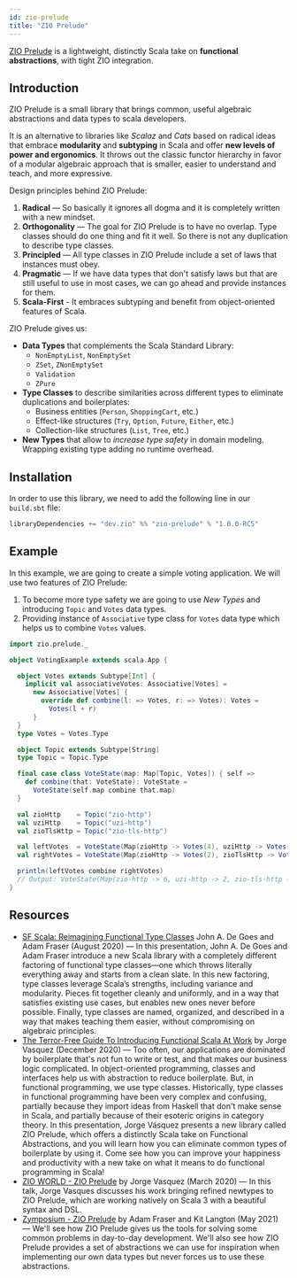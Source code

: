 ```yaml
---
id: zio-prelude
title: "ZIO Prelude"
---
```


[ZIO Prelude](https://github.com/zio/zio-prelude) is a lightweight, distinctly Scala take on **functional abstractions**, with tight ZIO integration.

## Introduction

ZIO Prelude is a small library that brings common, useful algebraic abstractions and data types to scala developers.

It is an alternative to libraries like _Scalaz_ and _Cats_ based on radical ideas that embrace **modularity** and **subtyping** in Scala and offer **new levels of power and ergonomics**. It throws out the classic functor hierarchy in favor of a modular algebraic approach that is smaller, easier to understand and teach, and more expressive.

Design principles behind ZIO Prelude:

1. **Radical** — So basically it ignores all dogma and it is completely written with a new mindset.
2. **Orthogonality** — The goal for ZIO Prelude is to have no overlap. Type classes should do one thing and fit it well. So there is not any duplication to describe type classes.
3. **Principled** — All type classes in ZIO Prelude include a set of laws that instances must obey.
4. **Pragmatic** — If we have data types that don't satisfy laws but that are still useful to use in most cases, we can go ahead and provide instances for them.
5. **Scala-First** - It embraces subtyping and benefit from object-oriented features of Scala.

ZIO Prelude gives us:
- **Data Types** that complements the Scala Standard Library:
    - `NonEmptyList`, `NonEmptySet`
    - `ZSet`, `ZNonEmptySet`
    - `Validation`
    - `ZPure`
- **Type Classes** to describe similarities across different types to eliminate duplications and boilerplates:
    - Business entities (`Person`, `ShoppingCart`, etc.)
    - Effect-like structures (`Try`, `Option`, `Future`, `Either`, etc.)
    - Collection-like structures (`List`, `Tree`, etc.)
- **New Types** that allow to _increase type safety_ in domain modeling. Wrapping existing type adding no runtime overhead.

## Installation

In order to use this library, we need to add the following line in our `build.sbt` file:

```scala
libraryDependencies += "dev.zio" %% "zio-prelude" % "1.0.0-RC5"
```

## Example

In this example, we are going to create a simple voting application. We will use two features of ZIO Prelude:
1. To become more type safety we are going to use _New Types_ and introducing `Topic` and `Votes` data types.
2. Providing instance of `Associative` type class for `Votes` data type which helps us to combine `Votes` values.

```scala
import zio.prelude._

object VotingExample extends scala.App {

  object Votes extends Subtype[Int] {
    implicit val associativeVotes: Associative[Votes] =
      new Associative[Votes] {
        override def combine(l: => Votes, r: => Votes): Votes =
          Votes(l + r)
      }
  }
  type Votes = Votes.Type

  object Topic extends Subtype[String]
  type Topic = Topic.Type

  final case class VoteState(map: Map[Topic, Votes]) { self =>
    def combine(that: VoteState): VoteState =
      VoteState(self.map combine that.map)
  }

  val zioHttp    = Topic("zio-http")
  val uziHttp    = Topic("uzi-http")
  val zioTlsHttp = Topic("zio-tls-http")

  val leftVotes  = VoteState(Map(zioHttp -> Votes(4), uziHttp -> Votes(2)))
  val rightVotes = VoteState(Map(zioHttp -> Votes(2), zioTlsHttp -> Votes(2)))

  println(leftVotes combine rightVotes)
  // Output: VoteState(Map(zio-http -> 6, uzi-http -> 2, zio-tls-http -> 2))
}
```

## Resources

- [SF Scala: Reimagining Functional Type Classes](https://www.youtube.com/watch?v=OwmHgL9F_9Q) John A. De Goes and Adam Fraser (August 2020) — In this presentation, John A. De Goes and Adam Fraser introduce a new Scala library with a completely different factoring of functional type classes—one which throws literally everything away and starts from a clean slate. In this new factoring, type classes leverage Scala’s strengths, including variance and modularity. Pieces fit together cleanly and uniformly, and in a way that satisfies existing use cases, but enables new ones never before possible. Finally, type classes are named, organized, and described in a way that makes teaching them easier, without compromising on algebraic principles.
- [The Terror-Free Guide To Introducing Functional Scala At Work](https://www.youtube.com/watch?v=Sinde_P7nmY) by Jorge Vasquez (December 2020) — Too often, our applications are dominated by boilerplate that's not fun to write or test, and that makes our business logic complicated. In object-oriented programming, classes and interfaces help us with abstraction to reduce boilerplate. But, in functional programming, we use type classes. Historically, type classes in functional programming have been very complex and confusing, partially because they import ideas from Haskell that don't make sense in Scala, and partially because of their esoteric origins in category theory. In this presentation, Jorge Vásquez presents a new library called ZIO Prelude, which offers a distinctly Scala take on Functional Abstractions, and you will learn how you can eliminate common types of boilerplate by using it. Come see how you can improve your happiness and productivity with a new take on what it means to do functional programming in Scala!
- [ZIO WORLD - ZIO Prelude](https://www.youtube.com/watch?v=69ngoqVXKPI) by Jorge Vasquez (March 2020) — In this talk, Jorge Vasques discusses his work bringing refined newtypes to ZIO Prelude, which are working natively on Scala 3 with a beautiful syntax and DSL.
- [Zymposium - ZIO Prelude](https://www.youtube.com/watch?v=M3HmROwOoRU) by Adam Fraser and Kit Langton (May 2021) — We'll see how ZIO Prelude gives us the tools for solving some common problems in day-to-day development. We'll also see how ZIO Prelude provides a set of abstractions we can use for inspiration when implementing our own data types but never forces us to use these abstractions.

